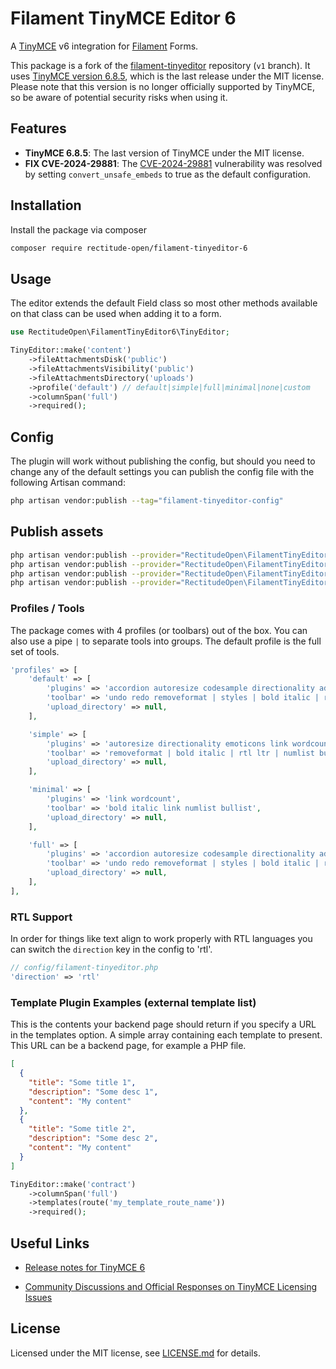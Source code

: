 # Filament TinyMCE Editor 6

A [TinyMCE](https://www.tiny.cloud/) v6 integration for [Filament](https://filamentphp.com/) Forms.

This package is a fork of the [filament-tinyeditor](https://github.com/amidesfahani/filament-tinyeditor) repository (`v1` branch). It uses [TinyMCE version 6.8.5](https://www.tiny.cloud/docs/tinymce/6/), which is the last release under the MIT license. Please note that this version is no longer officially supported by TinyMCE, so be aware of potential security risks when using it.

## Features

- **TinyMCE 6.8.5**: The last version of TinyMCE under the MIT license.
- **FIX CVE-2024-29881**: The [CVE-2024-29881](https://github.com/advisories/GHSA-5359-pvf2-pw78) vulnerability was resolved by setting `convert_unsafe_embeds` to true as the default configuration.

## Installation

Install the package via composer

```bash
composer require rectitude-open/filament-tinyeditor-6
```

## Usage

The editor extends the default Field class so most other methods available on that class can be used when adding it to a form.

```php
use RectitudeOpen\FilamentTinyEditor6\TinyEditor;

TinyEditor::make('content')
	->fileAttachmentsDisk('public')
	->fileAttachmentsVisibility('public')
	->fileAttachmentsDirectory('uploads')
    ->profile('default') // default|simple|full|minimal|none|custom
	->columnSpan('full')
    ->required();
```

## Config

The plugin will work without publishing the config, but should you need to change any of the default settings you can publish the config file with the following Artisan command:

```bash
php artisan vendor:publish --tag="filament-tinyeditor-config"
```

## Publish assets

```bash
php artisan vendor:publish --provider="RectitudeOpen\FilamentTinyEditor6\TinyeditorServiceProvider"
php artisan vendor:publish --provider="RectitudeOpen\FilamentTinyEditor6\TinyeditorServiceProvider" --tag="config"
php artisan vendor:publish --provider="RectitudeOpen\FilamentTinyEditor6\TinyeditorServiceProvider" --tag="views"
php artisan vendor:publish --provider="RectitudeOpen\FilamentTinyEditor6\TinyeditorServiceProvider" --tag="public"
```

### Profiles / Tools

The package comes with 4 profiles (or toolbars) out of the box. You can also use a pipe `|` to separate tools into groups. The default profile is the full set of tools.

```php
'profiles' => [
    'default' => [
		'plugins' => 'accordion autoresize codesample directionality advlist link image lists preview pagebreak searchreplace wordcount code fullscreen insertdatetime media table emoticons',
		'toolbar' => 'undo redo removeformat | styles | bold italic | rtl ltr | alignjustify alignright aligncenter alignleft | numlist bullist outdent indent | forecolor backcolor | blockquote table toc hr | image link media codesample emoticons | wordcount fullscreen',
		'upload_directory' => null,
	],

	'simple' => [
		'plugins' => 'autoresize directionality emoticons link wordcount',
		'toolbar' => 'removeformat | bold italic | rtl ltr | numlist bullist | link emoticons',
		'upload_directory' => null,
	],

	'minimal' => [
		'plugins' => 'link wordcount',
		'toolbar' => 'bold italic link numlist bullist',
		'upload_directory' => null,
	],

	'full' => [
		'plugins' => 'accordion autoresize codesample directionality advlist autolink link image lists charmap preview anchor pagebreak searchreplace wordcount visualblocks visualchars code fullscreen insertdatetime media table emoticons template help',
		'toolbar' => 'undo redo removeformat | styles | bold italic | rtl ltr | alignjustify alignright aligncenter alignleft | numlist bullist outdent indent accordion | forecolor backcolor | blockquote table toc hr | image link anchor media codesample emoticons | visualblocks print preview wordcount fullscreen help',
		'upload_directory' => null,
	],
],
```

### RTL Support

In order for things like text align to work properly with RTL languages you
can switch the `direction` key in the config to 'rtl'.

```php
// config/filament-tinyeditor.php
'direction' => 'rtl'
```

### Template Plugin Examples (external template list)

This is the contents your backend page should return if you specify a URL in the templates option. A simple array containing each template to present. This URL can be a backend page, for example a PHP file.

```json
[
  {
    "title": "Some title 1",
    "description": "Some desc 1",
    "content": "My content"
  },
  {
    "title": "Some title 2",
    "description": "Some desc 2",
    "content": "My content"
  }
]
```

```php
TinyEditor::make('contract')
	->columnSpan('full')
	->templates(route('my_template_route_name'))
    ->required();
```

## Useful Links

- [Release notes for TinyMCE 6](https://www.tiny.cloud/docs/tinymce/6/release-notes/)

- [Community Discussions and Official Responses on TinyMCE Licensing Issues](https://github.com/tinymce/tinymce/issues/9453)

## License

Licensed under the MIT license, see [LICENSE.md](LICENSE.md) for details.
